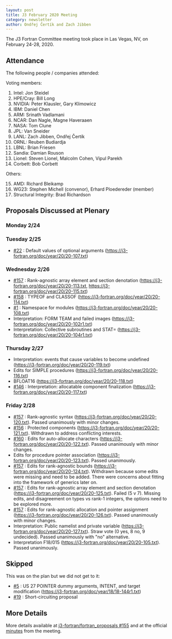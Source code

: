 ```yaml
---
layout: post
title: J3 February 2020 Meeting
category: newsletter
author: Ondřej Čertík and Zach Jibben
---
```


The J3 Fortran Committee meeting took place in Las Vegas, NV, on February 24-28,
2020.

## Attendance

The following people / companies attended:

Voting members:

1. Intel: Jon Steidel
2. HPE/Cray: Bill Long
3. NVIDIA: Peter Klausler, Gary Klimowicz
4. IBM: Daniel Chen
5. ARM: Srinath Vadlamani
6. NCAR: Dan Nagle, Magne Haveraaen
7. NASA: Tom Clune
8. JPL: Van Sneider
9. LANL: Zach Jibben, Ondřej Čertík
10. ORNL: Reuben Budiardja
11. LBNL: Brian Friesen
12. Sandia: Damian Rouson
13. Lionel: Steven Lionel, Malcolm Cohen, Vipul Parekh
14. Corbett: Bob Corbett

Others:

15. AMD: Richard Bleikamp
16. WG23: Stephen Michell (convenor), Erhard Ploedereder (member)
17. Structural Integrity: Brad Richardson

## Proposals Discussed at Plenary

### Monday 2/24

### Tuesday 2/25

* [#22] : Default values of optional arguments (https://j3-fortran.org/doc/year/20/20-107.txt)

### Wednesday 2/26

* [#157] : Rank-agnostic array element and section denotation (https://j3-fortran.org/doc/year/20/20-113.txt, https://j3-fortran.org/doc/year/20/20-115.txt)
* [#158] : TYPEOF and CLASSOF (https://j3-fortran.org/doc/year/20/20-114.txt)
* [#1] : Namespace for modules (https://j3-fortran.org/doc/year/20/20-108.txt)
* Interpretation: FORM TEAM and failed images (https://j3-fortran.org/doc/year/20/20-102r1.txt)
* Interpretation: Collective subroutines and STAT= (https://j3-fortran.org/doc/year/20/20-104r1.txt)

### Thursday 2/27

* Interpretation: events that cause variables to become undefined (https://j3-fortran.org/doc/year/20/20-119.txt)
* Edits for SIMPLE procedures (https://j3-fortran.org/doc/year/20/20-116.txt)
* BFLOAT16 (https://j3-fortran.org/doc/year/20/20-118.txt)
* [#146] : Interpretation: allocatable component finalization (https://j3-fortran.org/doc/year/20/20-117.txt)

### Friday 2/28

* [#157] : Rank-agnostic syntax (https://j3-fortran.org/doc/year/20/20-120.txt). Passed unanimously with minor changes.
* [#156] : Protected components (https://j3-fortran.org/doc/year/20/20-121.txt). Withdrawn to address conflicting interests.
* [#160] : Edits for auto-allocate characters (https://j3-fortran.org/doc/year/20/20-122.txt). Passed unanimously with minor changes.
* Edits for procedure pointer association (https://j3-fortran.org/doc/year/20/20-123.txt). Passed unanimously.
* [#157] : Edits for rank-agnostic bounds (https://j3-fortran.org/doc/year/20/20-124.txt). Withdrawn because some edits were missing and need to be added. There were concerns about fitting into the framework of generics later on.
* [#157] : Edits for rank-agnostic array element and section denotation (https://j3-fortran.org/doc/year/20/20-125.txt). Failed (5 v 7). Missing edits, and disagreement on types vs rank-1 integers, the options need to be explored more.
* [#157] : Edits for rank-agnostic allocation and pointer assignment (https://j3-fortran.org/doc/year/20/20-126.txt). Passed unanimously with minor changes.
* Interpretation: Public namelist and private variable (https://j3-fortran.org/doc/year/20/20-127.txt). Straw vote (0 yes, 8 no, 9 undecided). Passed unanimously with "no" alternative.
* Interpretation F18/015 (https://j3-fortran.org/doc/year/20/20-105.txt). Passed unanimously.


## Skipped

This was on the plan but we did not get to it:

* [#5] : US 27 POINTER dummy arguments, INTENT, and target modification (https://j3-fortran.org/doc/year/18/18-144r1.txt)
* [#19] : Short-circuiting proposal

## More Details

More details available at
[j3-fortran/fortran_proposals #155](https://github.com/j3-fortran/fortran_proposals/issues/155) and at the official [minutes](https://j3-fortran.org/doc/year/20/minutes221.txt) from the meeting.


[#1]: https://github.com/j3-fortran/fortran_proposals/issues/1
[#5]: https://github.com/j3-fortran/fortran_proposals/issues/5
[#19]: https://github.com/j3-fortran/fortran_proposals/issues/19
[#22]: https://github.com/j3-fortran/fortran_proposals/issues/22
[#146]: https://github.com/j3-fortran/fortran_proposals/issues/146
[#156]: https://github.com/j3-fortran/fortran_proposals/issues/156
[#157]: https://github.com/j3-fortran/fortran_proposals/issues/157
[#158]: https://github.com/j3-fortran/fortran_proposals/issues/158
[#160]: https://github.com/j3-fortran/fortran_proposals/issues/160
